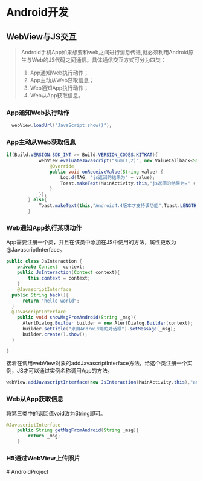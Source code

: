 # Android开发

## WebView与JS交互

> Android手机App如果想要和web之间进行消息传递,就必须利用Android原生与Web的JS代码之间通信。具体通信交互方式可分为四类：
>
> 1. App通知Web执行动作；
> 2. App主动从Web获取信息；
> 3. Web通知App执行动作；
> 4. Web从App获取信息。

### App通知Web执行动作

```java
  webView.loadUrl("JavaScript:show()");
```

### App主动从Web获取信息

```JAVA
if(Build.VERSION.SDK_INT >= Build.VERSION_CODES.KITKAT){
            webView.evaluateJavascript("sum(1,2)", new ValueCallback<String>() {
                @Override
                public void onReceiveValue(String value) {
                    Log.d(TAG, "js返回的结果为" + value);
                    Toast.makeText(MainActivity.this,"js返回的结果为=" + value,Toast.LENGTH_LONG).show();
                }
            });
        } else{
            Toast.makeText(this,"Android4.4版本才支持该功能",Toast.LENGTH_SHORT).show();
        }
```

### Web通知App执行某项动作

App需要注册一个类，并且在该类中添加在JS中使用的方法，属性更改为@JavascriptInterface。

```java
public class JsInteraction {
    private Context  context;
    public JsInteraction(Context context){
        this.context = context;
    }
    @JavascriptInterface
  public String back(){
      return "hello world";
  }
  @JavascriptInterface
    public void showMsgFromAndroid(String _msg){
      AlertDialog.Builder builder = new AlertDialog.Builder(context);
      builder.setTitle("来自Android端的对话框").setMessage(_msg);
      builder.create().show();
  }

}
```

接着在调用webView对象的addJavascriptInterface方法，给这个类注册一个实例，JS才可以通过实例名称调用App的方法。

```java
webView.addJavascriptInterface(new JsInteraction(MainActivity.this),"android");
```

### Web从App获取信息

将第三类中的返回值void改为String即可。

```java
@JavascriptInterface
    public String getMsgFromAndroid(String _msg){
        return _msg;
    }
```

### H5通过WebView上传照片

#   A n d r o i d P r o j e c t  
 
